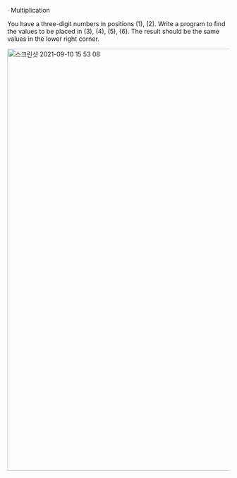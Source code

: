 ∙ Multiplication

You have a three-digit numbers in positions (1), (2).
Write a program to find the values to be placed in (3), (4), (5), (6).
The result should be the same values in the lower right corner.

<img width="958" alt="스크린샷 2021-09-10 15 53 08" src="https://user-images.githubusercontent.com/80348069/132866484-b76e5424-0f1b-434d-bb18-2dffe1231092.png">
